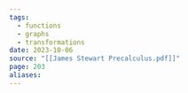 ```yaml
---
tags:
  - functions
  - graphs
  - transformations
date: 2023-10-06
source: "[[James Stewart Precalculus.pdf]]"
page: 203
aliases:
---
```

